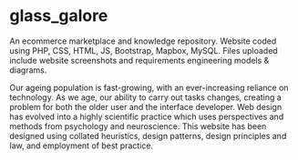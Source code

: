# glass_galore
An ecommerce marketplace and knowledge repository.
Website coded using PHP, CSS, HTML, JS, Bootstrap, Mapbox, MySQL.
Files uploaded include website screenshots and requirements engineering models & diagrams.

Our ageing population is fast-growing, with an ever-increasing reliance on technology. As we age, our ability to carry out tasks changes, creating a problem for both the older user and the interface developer. Web design has evolved into a highly scientific practice which uses perspectives and methods from psychology and neuroscience. This website has been designed using collated heuristics, design patterns, design principles and law, and employment of best practice.
